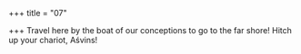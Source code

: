 +++
title = "07"

+++
Travel here by the boat of our conceptions to go to the far shore! Hitch up your chariot, Aśvins!  